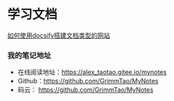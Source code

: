 # 学习文档

[如何使用docsify搭建文档类型的网站](./docs/how-to-use-docsify.md)

### 我的笔记地址

- 在线阅读地址：https://alex_taotao.gitee.io/mynotes
- Github：https://github.com/GrimmTao/MyNotes
- 码云： https://github.com/GrimmTao/MyNotes 
